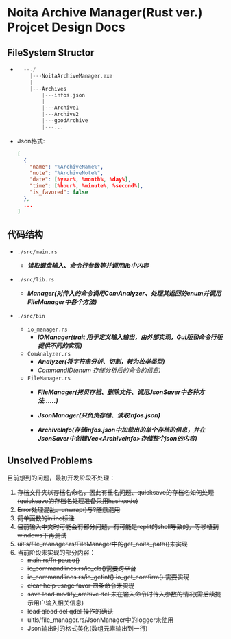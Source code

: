 # Noita Archive Manager(Rust ver.) Projcet Design Docs

## FileSystem Structor

- ```cpp
    --./
      |---NoitaArchiveManager.exe
      |
      |---Archives
          |---infos.json
          |
          |---Archive1
          |---Archive2
          |---goodArchive
          |---...
    ```

- Json格式:

    ```json
    [
      {
        "name": "%ArchiveName%",
        "note": "%ArchiveNote%",
        "date": [%year%, %month%, %day%],
        "time": [%hour%, %minute%, %second%],
        "is_favored": false
      },
      ...
    ]
    ```

## 代码结构

- `./src/main.rs`
  - **_读取键盘输入、命令行参数等并调用lib中内容_**

- `./src/lib.rs`
  - **_Manager(对传入的命令调用ComAnalyzer、处理其返回的enum并调用FileManager中各个方法)_**

- `./src/bin`
  - `io_manager.rs`
    - **_IOManager(trait 用于定义输入输出，由外部实现，Gui版和命令行版提供不同的实现)_**
  - `ComAnalyzer.rs`
    - **_Analyzer(将字符串分析、切割，转为枚举类型)_**
    - _CommandID(enum 存储分析后的命令的信息)_
  - `FileManager.rs`
    - **_FileManager(拷贝存档、删除文件、调用JsonSaver中各种方法……)_**
    - **_JsonManager(只负责存储、读取infos.json)_**

    - **_ArchiveInfo(存储infos.json中加载出的单个存档的信息，并在JsonSaver中创建Vec\<ArchiveInfo\>存储整个json的内容)_**

## Unsolved Problems

  目前想到的问题，最初开发阶段不处理：
  
  1. ~~存档文件夹以存档名命名，因此有重名问题、quicksave的存档名如何处理(quicksave的存档名处理准备采用hashcode)~~
  2. ~~Error处理混乱、unwrap()与?随意混用~~
  3. ~~简单函数的inline标注~~
  4. ~~目前输入中文时可能会有部分问题，有可能是replit的shell导致的，等移植到windows下再测试~~
  5. ~~uitls/file_manager.rs/FileManager中的get_noita_path()未实现~~
  6. 当前阶段未实现的部分内容：
     - ~~main.rs/fn pause()~~
     - ~~io_commandlines.rs/io_cls()需要跨平台~~
     - ~~io_commandlines.rs/io_getint() io_get_comfirm() 需要实现~~
     - ~~clear help usage favor 四条命令未实现~~
     - ~~save load modify_archive del 未在输入命令时传入参数的情况(需后续提示用户输入相关信息)~~
     - ~~load qload del qdel 操作的确认~~
     - uitls/file_manager.rs/JsonManager中的logger未使用
     - Json输出时的格式美化(数组元素输出到一行)
